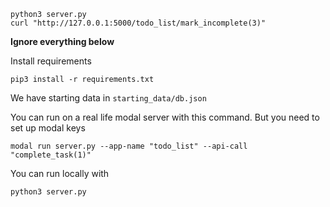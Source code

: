 
```
python3 server.py
curl "http://127.0.0.1:5000/todo_list/mark_incomplete(3)"
```

**Ignore everything below**

Install requirements
```
pip3 install -r requirements.txt
```
We have starting data in `starting_data/db.json`

You can run on a real life modal server with this command. But you need to set up modal keys
```
modal run server.py --app-name "todo_list" --api-call "complete_task(1)"
```

You can run locally with
```
python3 server.py
```